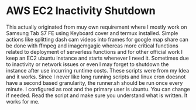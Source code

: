 # AWS EC2 Inactivity Shutdown

This actually originated from muy own requirement where I mostly work on Samsung Tab S7 FE using Keyboard cover and termux installed. Simple actions like splitting dash cam videos into frames for google map share can be done with ffmpeg and imagemgagic whereas more critical functions related to deployment of serverless functions and for other official work I keep an EC2 ubuntu instance and starts whenever I need it. Sometimes due to inactivity or network issues or even I may forget to shutdown the instance after use incurring runtime costs. These scripts were from my Idea and it works. Since I never like long running scripts and linux cron doesnot have a second based granularity, the runner.sh should be run once every minute. I configured as root and the primary user is ubuntu. You can change if needed. Read the script and make sure you understand what is written. It works for me.


